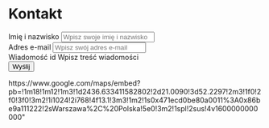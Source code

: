 <!DOCTYPE html>
<html lang="pl">
<head>
  <meta charset="UTF-8">
  <meta name="viewport" content="width=device-width, initial-scale=1.0">

</head>
<body>
  <div class="contact-wrapper">
    <h1>Kontakt</h1>
    <form action="#" method="post">
      <div class="form-group">
        <label for="fullName">Imię i nazwisko</label>
        <input type="text" id="fullName" name="fullName" placeholder="Wpisz swoje imię i nazwisko" required>
      </div>
      <div class="form-group">
        <label for="email">Adres e-mail</label>
        <input type="email" id="email" name="email" placeholder="Wpisz swój adres e-mail" required>
      </div>
      <div class="form-group">
        <label for="message">Wiadomość</label>
       id  Wpisz treść wiadomości
      </div>
      <button type="submit">Wyślij</button>
    </form>
    <div class="map-container">
      <!-- Osadzona mapa Google Maps -->
      https://www.google.com/maps/embed?pb=!1m18!1m12!1m3!1d2436.633411582802!2d21.0090!3d52.2297!2m3!1f0!2f0!3f0!3m2!1i1024!2i768!4f13.1!3m3!1m2!1s0x471ecd0be80a0011%3A0x86be9a111222!2sWarszawa%2C%20Polska!5e0!3m2!1spl!2sus!4v1600000000000" 
    </div>
  </div>
</body>
</html>
